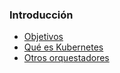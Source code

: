 ### Introducción

* [Objetivos](#introduction-about-the-course)
* [Qué es Kubernetes](#introduction-what-is-kubernetes)
* [Otros orquestadores](#introduction-other-orchestrators)
